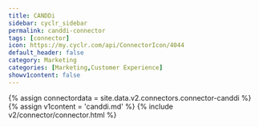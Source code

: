 ```yaml
---
title: CANDDi
sidebar: cyclr_sidebar
permalink: canddi-connector
tags: [connector]
icon: https://my.cyclr.com/api/ConnectorIcon/4044
default_header: false
category: Marketing
categories: [Marketing,Customer Experience]
showv1content: false
---
```

{% assign connectordata = site.data.v2.connectors.connector-canddi %}
{% assign v1content = 'canddi.md' %}
{% include v2/connector/connector.html %}	